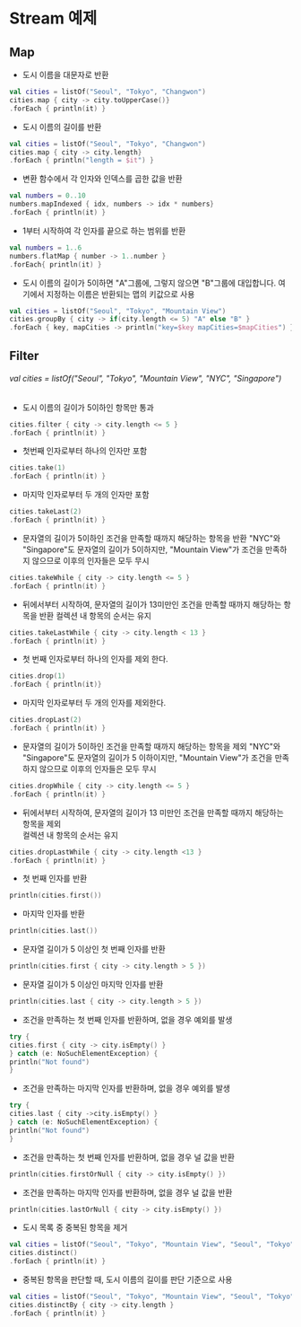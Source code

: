 # Stream 예제

## Map

* 도시 이름을 대문자로 반환
```kotlin
val cities = listOf("Seoul", "Tokyo", "Changwon")
cities.map { city -> city.toUpperCase()}
.forEach { println(it) }
```

* 도시 이름의 길이를 반환
```kotlin
val cities = listOf("Seoul", "Tokyo", "Changwon")
cities.map { city -> city.length}
.forEach { println("length = $it") }
```

* 변환 함수에서 각 인자와 인덱스를 곱한 값을 반환
```kotlin
val numbers = 0..10
numbers.mapIndexed { idx, numbers -> idx * numbers}
.forEach { println(it) }
```

* 1부터 시작하여 각 인자를 끝으로 하는 범위를 반환
```kotlin
val numbers = 1..6
numbers.flatMap { number -> 1..number }
.forEach{ println(it) }
```

* 도시 이름의 길이가 5이하면 "A"그룹에, 그렇지 않으면 "B"그룹에 대입합니다.
여기에서 지정하는 이름은 반환되는 맵의 키값으로 사용
```kotlin
val cities = listOf("Seoul", "Tokyo", "Mountain View")
cities.groupBy { city -> if(city.length <= 5) "A" else "B" }
.forEach { key, mapCities -> println("key=$key mapCities=$mapCities") }
```

## Filter


###### val cities = listOf("Seoul", "Tokyo", "Mountain View", "NYC", "Singapore")

* 도시 이름의 길이가 5이하인 항목만 통과
```kotlin
cities.filter { city -> city.length <= 5 }
.forEach { println(it) }
```

* 첫번째 인자로부터 하나의 인자만 포함
```kotlin
cities.take(1)
.forEach { println(it) }
```

* 마지막 인자로부터 두 개의 인자만 포함
```kotlin
cities.takeLast(2)
.forEach { println(it) }
```

* 문자열의 길이가 5이하인 조건을 만족할 때까지 해당하는 항목을 반환
"NYC"와 "Singapore"도 문자열의 길이가 5이하지만,
"Mountain View"가 조건을 만족하지 않으므로 이후의 인자들은 모두 무시
```kotlin
cities.takeWhile { city -> city.length <= 5 }
.forEach { println(it) }
```

* 뒤에서부터 시작하여, 문자열의 길이가 13미만인 조건을 만족할 때까지 해당하는 항목을 반환
컬렉션 내 항목의 순서는 유지
```kotlin
cities.takeLastWhile { city -> city.length < 13 }
.forEach { println(it) }
```

* 첫 번째 인자로부터 하나의 인자를 제외 한다.
```kotlin
cities.drop(1)
.forEach { println(it)}
```

* 마지막 인자로부터 두 개의 인자를 제외한다.
```kotlin
cities.dropLast(2)
.forEach { println(it) }
```

* 문자열의 길이가 5이하인 조건을 만족할 때까지 해당하는 항목을 제외
"NYC"와 "Singapore"도 문자열의 길이가 5 이하이지만,
"Mountain View"가 조건을 만족하지 않으므로 이후의 인자들은 모두 무시
```kotlin
cities.dropWhile { city -> city.length <= 5 }
.forEach { println(it) }
```

* 뒤에서부터 시작하여, 문자열의 길이가 13 미만인 조건을 만족할 때까지 해당하는 항목을 제외  
컬렉션 내 항목의 순서는 유지
```kotlin
cities.dropLastWhile { city -> city.length <13 }
.forEach { println(it) }
```

* 첫 번째 인자를 반환
```kotlin
println(cities.first())
```

* 마지막 인자를 반환
```kotlin
println(cities.last())
```

* 문자열 길이가 5 이상인 첫 번째 인자를 반환
```kotlin
println(cities.first { city -> city.length > 5 })
```

* 문자열 길이가 5 이상인 마지막 인자를 반환
```kotlin
println(cities.last { city -> city.length > 5 })
```

* 조건을 만족하는 첫 번째 인자를 반환하며, 없을 경우 예외를 발생
```kotlin
try {
cities.first { city -> city.isEmpty() }
} catch (e: NoSuchElementException) {
println("Not found")
}
```

* 조건을 만족하는 마지막 인자를 반환하며, 없을 경우 예외를 발생
```kotlin
try {
cities.last { city ->city.isEmpty() }
} catch (e: NoSuchElementException) {
println("Not found")
}
```

* 조건을 만족하는 첫 번째 인자를 반환하며, 없을 경우 널 값을 반환
```kotlin
println(cities.firstOrNull { city -> city.isEmpty() })
```

* 조건을 만족하는 마지막 인자를 반환하며, 없을 경우 널 값을 반환
```kotlin
println(cities.lastOrNull { city -> city.isEmpty() })
```

* 도시 목록 중 중복된 항목을 제거
```kotlin
val cities = listOf("Seoul", "Tokyo", "Mountain View", "Seoul", "Tokyo")
cities.distinct()
.forEach { println(it) }
```

* 중복된 항목을 판단할 때, 도시 이름의 길이를 판단 기준으로 사용
```kotlin
val cities = listOf("Seoul", "Tokyo", "Mountain View", "Seoul", "Tokyo")
cities.distinctBy { city -> city.length }
.forEach { println(it) }
```